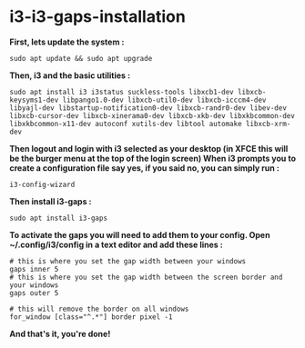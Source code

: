 # i3-i3-gaps-installation

**First, lets update the system :**

`sudo apt update && sudo apt upgrade`

**Then, i3 and the basic utilities :**

```sudo apt install i3 i3status suckless-tools libxcb1-dev libxcb-keysyms1-dev libpango1.0-dev libxcb-util0-dev libxcb-icccm4-dev libyajl-dev libstartup-notification0-dev libxcb-randr0-dev libev-dev libxcb-cursor-dev libxcb-xinerama0-dev libxcb-xkb-dev libxkbcommon-dev libxkbcommon-x11-dev autoconf xutils-dev libtool automake libxcb-xrm-dev```

**Then logout and login with i3 selected as your desktop (in XFCE this will be the burger menu at the top of the login screen)
When i3 prompts you to create a configuration file say yes, if you said no, you can simply run :**

`i3-config-wizard`

**Then install i3-gaps :**

`sudo apt install i3-gaps`

**To activate the gaps you will need to add them to your config.
Open ~/.config/i3/config in a text editor and add these lines :**

```
# this is where you set the gap width between your windows
gaps inner 5
# this is where you set the gap width between the screen border and your windows
gaps outer 5

# this will remove the border on all windows
for_window [class="^.*"] border pixel -1
```

**And that's it, you're done!**

